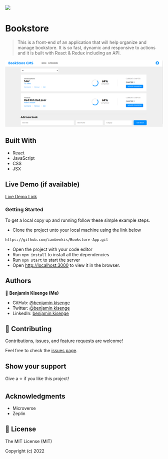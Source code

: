 ![](https://img.shields.io/badge/Microverse-blueviolet)

# Bookstore

> This is a front-end of an application that will help organize and manage bookstore. It is so fast, dynamic and responsive to actions and it is built with React & Redux including an API.

![BookStore](./img.png)

## Built With

- React
- JavaScript
- CSS
- JSX

## Live Demo (if available)

[Live Demo Link](https://livedemo.com)

### Getting Started

To get a local copy up and running follow these simple example steps.

- Clone the project unto your local machine using the link below
```bash
https://github.com/iambenkis/Bookstore-App.git
```
- Open the project with your code editor
- Run `npm install` to install all the dependencies
- Run `npm start` to start the server
- Open [http://localhost:3000](http://localhost:3000) to view it in the browser.

## Authors

👤 **Benjamin Kisenge (Me)**

* GitHub: [@benjamin kisenge](https://github.com/iambenkis)
* Twitter: [@benjamin kisenge](https://twitter.com/iambenkis)
* LinkedIn: [benjamin kisenge](https://www.linkedin.com/in/ben-kisenge/)

## 🤝 Contributing

Contributions, issues, and feature requests are welcome!

Feel free to check the [issues page](https://github.com/iambenkis/Bookstore-App/issues).

## Show your support

Give a ⭐️ if you like this project!

## Acknowledgments

- Microverse
-  Zeplin

## 📝 License

The MIT License (MIT)

Copyright (c) 2022